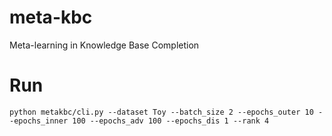 # meta-kbc
Meta-learning in Knowledge Base Completion

# Run

```
python metakbc/cli.py --dataset Toy --batch_size 2 --epochs_outer 10 --epochs_inner 100 --epochs_adv 100 --epochs_dis 1 --rank 4
```
